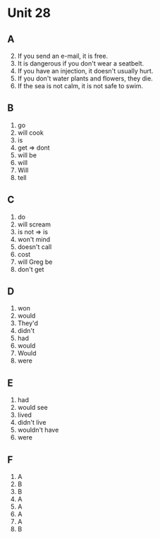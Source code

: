 # Unit 28

## A
2. If you send an e-mail, it is free.
3. It is dangerous if you don't wear a seatbelt.
4. If you have an injection, it doesn't usually hurt.
5. If you don't water plants and flowers, they die.
6. If the sea is not calm, it is not safe to swim.

## B
1. go
2. will cook
3. is
4. get => dont
5. will be
6. will
7. Will
8. tell

## C
1. do
2. will scream
3. is not => is
4. won't mind
5. doesn't call
6. cost
7. will Greg be
8. don't get

## D
1. won
2. would
3. They'd
4. didn't
5. had
6. would
7. Would
8. were

## E
1. had
2. would see
3. lived
4. didn't live
5. wouldn't have
6. were

## F
1. A
2. B
3. B
4. A
5. A
6. A
7. A
8. B